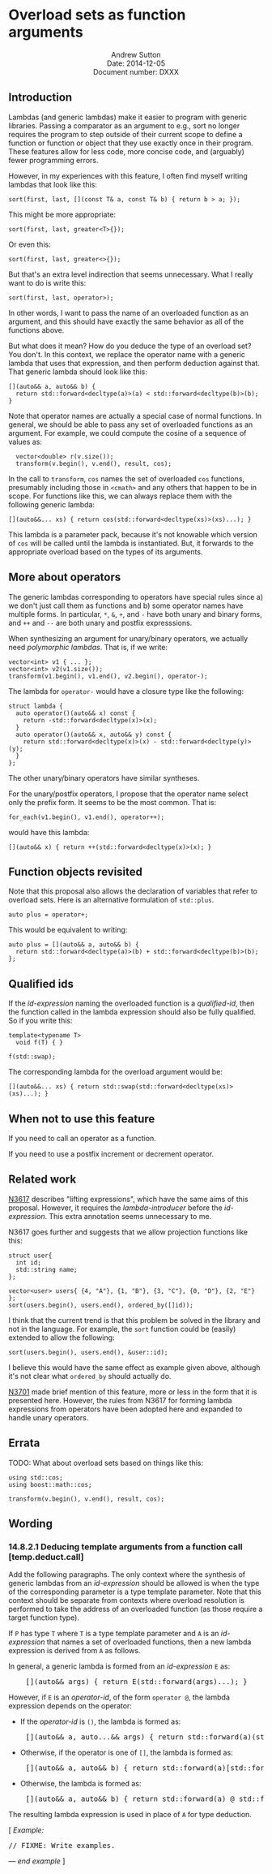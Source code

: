Overload sets as function arguments
===================================

<div style="text-align:center">
Andrew Sutton<br/>
Date: 2014-12-05<br/>
Document number: DXXX
</div>

## Introduction

Lambdas (and generic lambdas) make it easier to program with generic
libraries. Passing a comparator as an argument to e.g., sort no longer
requires the program to step outside of their current scope to define
a function or function or object that they use exactly once in their
program. These features allow for less code, more concise code, and
(arguably) fewer programming errors.

However, in my experiences with this feature, I often find myself writing
lambdas that look like this:


    sort(first, last, [](const T& a, const T& b) { return b > a; });

This might be more appropriate:

    sort(first, last, greater<T>{});

Or even this:

    sort(first, last, greater<>{});

But that's an extra level indirection that seems unnecessary. What I
really want to do is write this:


    sort(first, last, operator>);

In other words, I want to pass the name of an overloaded function as an
argument, and this should have exactly the same behavior as all of the
functions above.

But what does it mean? How do you deduce the type of an overload set?
You don't. In this context, we replace the operator name with a generic
lambda that uses that expression, and then perform deduction against
that. That generic lambda should look like this:

    [](auto&& a, auto&& b) { 
      return std::forward<decltype(a)>(a) < std::forward<decltype(b)>(b); 
    }

Note that operator names are actually a special case of normal functions.
In general, we should be able to pass any set of overloaded functions
as an argument. For example, we could compute the cosine of a sequence of 
values as:

      vector<double> r(v.size());
      transform(v.begin(), v.end(), result, cos);

In the call to `transform`, `cos` names the set of overloaded `cos` 
functions, presumably including those in `<cmath>` and any others
that happen to be in scope. For functions like this, we can always
replace them with the following generic lambda:

    [](auto&&... xs) { return cos(std::forward<decltype(xs)>(xs)...); }

This lambda is a parameter pack, because it's not knowable which version
of `cos` will be called until the lambda is instantiated. But, it forwards
to the appropriate overload based on the types of its arguments.

## More about operators

The generic lambdas corresponding to operators have special rules since
a) we don't just call them as functions and b) some operator names have
multiple forms. In particular, `*`, `&`, `+`, and `-` have both unary
and binary forms, and `++` and `--` are both unary and postfix expresssions.

When synthesizing an argument for unary/binary operators, we actually
need *polymorphic lambdas*. That is, if we write:

    vector<int> v1 { ... };
    vector<int> v2(v1.size());
    transform(v1.begin(), v1.end(), v2.begin(), operator-);

The lambda for `operator-` would have a closure type like the following:

    struct lambda {
      auto operator()(auto&& x) const { 
        return -std::forward<decltype(x)>(x);
      }
      auto operator()(auto&& x, auto&& y) const { 
        return std::forward<decltype(x)>(x) - std::forward<decltype(y)>(y);
      }
    };

The other unary/binary operators have similar syntheses.

For the unary/postfix operators, I propose that the operator name select
only the prefix form. It seems to be the most common. That is:

    for_each(v1.begin(), v1.end(), operator++);

would have this lambda:

    [](auto&& x) { return ++(std::forward<decltype(x)>(x); }

## Function objects revisited

Note that this proposal also allows the declaration of variables
that refer to overload sets. Here is an alternative formulation of
`std::plus`.

    auto plus = operator+;

This would be equivalent to writing:

    auto plus = [](auto&& a, auto&& b) { 
      return std::forward<decltype(a)>(b) + std::forward<decltype(b)>(b); 
    };


## Qualified ids

If the *id-expression* naming the overloaded function is a *qualified-id*,
then the function called in the lambda expression should also be fully
qualified. So if you write this:

    template<typename T>
      void f(T) { }

    f(std::swap);

The corresponding lambda for the overload argument would be:

    [](auto&&... xs) { return std::swap(std::forward<decltype(xs)>(xs)...); }


## When not to use this feature

If you need to call an operator as a function.

If you need to use a postfix increment or decrement operator.

## Related work

[N3617](http://www.open-std.org/jtc1/sc22/wg21/docs/papers/2013/n3617.htm)
describes "lifting expressions", which have the same aims of this 
proposal. However, it requires the *lambda-introducer* before the
*id-expression*. This extra annotation seems unnecessary to me.

N3617 goes further and suggests that we allow projection functions like
this:

    struct user{
      int id;
      std::string name;
    };

    vector<user> users{ {4, "A"}, {1, "B"}, {3, "C"}, {0, "D"}, {2, "E"} };
    sort(users.begin(), users.end(), ordered_by([]id));

I think that the current trend is that this problem be solved in the library
and not in the language. For example, the `sort` function could be (easily)
extended to allow the following:

    sort(users.begin(), users.end(), &user::id);

I believe this would have the same effect as example given above, although
it's not clear what `ordered_by` should actually do.

[N3701](http://www.open-std.org/jtc1/sc22/wg21/docs/papers/2013/n3701.htm)
made brief mention of this feature, more or less in the form that it is
presented here. However, the rules from N3617 for forming lambda expressions
from operators have been adopted here and expanded to handle unary operators.

## Errata 
TODO: What about overload sets based on things like this:

    using std::cos;
    using boost::math::cos;

    transform(v.begin(), v.end(), result, cos);

## Wording


### 14.8.2.1 Deducing template arguments from a function call  [temp.deduct.call]


Add the following paragraphs. The only context where the synthesis of generic 
lambdas from an *id-expression* should be allowed is when the type of the
corresponding parameter is a type template parameter. Note that this context
should be separate from contexts where overload resolution is performed
to take the address of an overloaded function (as those require a target
function type).

If `P` has type `T` where `T` is a type template parameter and `A` is an 
*id-expression* that names a set of overloaded functions, then a new lambda 
expression is derived from `A` as follows.

In general, a generic lambda is formed from an *id-expression* `E` as:

<pre>
    [](auto&& args) { return E(std::forward<decltype(args)>(args)...); }
</pre>

However, if `E` is an *operator-id*, of the form `operator @`, the lambda 
expression depends on the operator:

- If the *operator-id* is `()`, the lambda is formed as:

<pre>
    [](auto&& a, auto...&& args) { return std::forward<decltype(a)>(a)(std::forward<decltype(args)>(args)...); }
</pre>

- Otherwise, if the operator is one of `[]`, the lambda is formed as:

<pre>
    [](auto&& a, auto&& b) { return std::forward<decltype(a)>(a)[std::forward<decltype(b)>(b)]; }
</pre>

- Otherwise, the lambda is formed as:

<pre>
    [](auto&& a, auto&& b) { return std::forward<decltype(a)>(a) @ std::forward<decltype(b)>(b); }
</pre>

The resulting lambda expression is used in place of `A` for type deduction.

[ <i>Example:</i>
<pre>
// FIXME: Write examples.
</pre>
&mdash; <i>end example</i> ]

</body>
